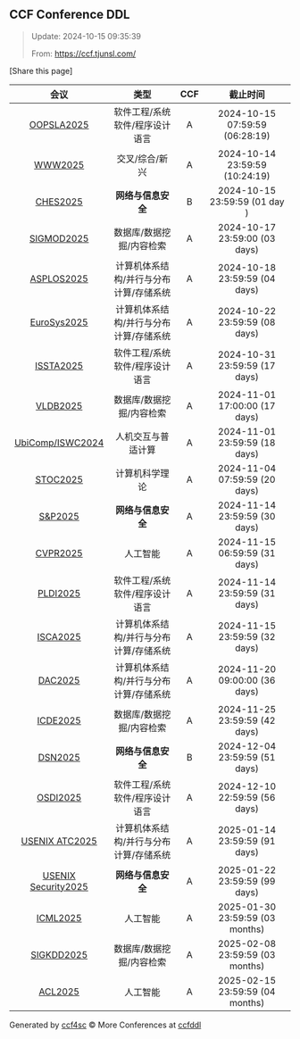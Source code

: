 
## CCF Conference DDL

> Update: 2024-10-15 09:35:39
>
> From: https://ccf.tjunsl.com/

<div id='share' onclick="share()">[Share this page]</div>
<span id="time" style="font-size:24px"></span>
<script>
function updateTime() {
  var time_str = "Now: " + (new Date()).toLocaleString();
  document.getElementById("time").innerHTML =  time_str;
}
setInterval(updateTime, 500);
function share() {
    if (!navigator.share) {
        alert("This feature is not supported in your browser.");
    } else {
        navigator.share({
            title: window.location.title,
            url: window.location.href,
            text: 'The Latest CCF Conference DDL Data.',
        });
    }
}
</script>


| 会议 | 类型 | CCF | 截止时间 |
| :--: | :--: | :--: | :--: |
| [OOPSLA2025](https://2025.splashcon.org/track/OOPSLA) | 软件工程/系统软件/程序设计语言 | A | 2024-10-15 07:59:59 (06:28:19) | 
| [WWW2025](https://www2025.thewebconf.org/) | 交叉/综合/新兴 | A | 2024-10-14 23:59:59 (10:24:19) | 
| [CHES2025](https://ches.iacr.org/2025/) | **网络与信息安全** | B | 2024-10-15 23:59:59 (01 day ) | 
| [SIGMOD2025](https://2025.sigmod.org/) | 数据库/数据挖掘/内容检索 | A | 2024-10-17 23:59:00 (03 days) | 
| [ASPLOS2025](https://www.asplos-conference.org/asplos-2025-call-for-papers/) | 计算机体系结构/并行与分布计算/存储系统 | A | 2024-10-18 23:59:59 (04 days) | 
| [EuroSys2025](https://www.eurosys.org/news/eurosys-2025) | 计算机体系结构/并行与分布计算/存储系统 | A | 2024-10-22 23:59:59 (08 days) | 
| [ISSTA2025](https://conf.researchr.org/home/issta-2025) | 软件工程/系统软件/程序设计语言 | A | 2024-10-31 23:59:59 (17 days) | 
| [VLDB2025](http://www.vldb.org/2025/) | 数据库/数据挖掘/内容检索 | A | 2024-11-01 17:00:00 (17 days) | 
| [UbiComp/ISWC2024](https://www.ubicomp.org/ubicomp-iswc-2024) | 人机交互与普适计算 | A | 2024-11-01 23:59:59 (18 days) | 
| [STOC2025](http://acm-stoc.org/stoc2025/) | 计算机科学理论 | A | 2024-11-04 07:59:59 (20 days) | 
| [S&P2025](https://www.ieee-security.org/TC/SP2025/) | **网络与信息安全** | A | 2024-11-14 23:59:59 (30 days) | 
| [CVPR2025](https://openreview.net/group?id=thecvf.com/CVPR/2025) | 人工智能 | A | 2024-11-15 06:59:59 (31 days) | 
| [PLDI2025](https://pldi25.sigplan.org/) | 软件工程/系统软件/程序设计语言 | A | 2024-11-14 23:59:59 (31 days) | 
| [ISCA2025](https://iscaconf.org/isca2025/) | 计算机体系结构/并行与分布计算/存储系统 | A | 2024-11-15 23:59:59 (32 days) | 
| [DAC2025](https://www.dac.com/Conference/2025-Call-for-Contributions) | 计算机体系结构/并行与分布计算/存储系统 | A | 2024-11-20 09:00:00 (36 days) | 
| [ICDE2025](https://ieee-icde.org/2025/) | 数据库/数据挖掘/内容检索 | A | 2024-11-25 23:59:59 (42 days) | 
| [DSN2025](https://dsn2025.github.io/) | **网络与信息安全** | B | 2024-12-04 23:59:59 (51 days) | 
| [OSDI2025](https://www.usenix.org/conference/osdi25) | 软件工程/系统软件/程序设计语言 | A | 2024-12-10 22:59:59 (56 days) | 
| [USENIX ATC2025](https://www.usenix.org/conference/atc25) | 计算机体系结构/并行与分布计算/存储系统 | A | 2025-01-14 23:59:59 (91 days) | 
| [USENIX Security2025](https://www.usenix.org/conference/usenixsecurity25) | **网络与信息安全** | A | 2025-01-22 23:59:59 (99 days) | 
| [ICML2025](https://icml.cc/Conferences/2025) | 人工智能 | A | 2025-01-30 23:59:59 (03 months) | 
| [SIGKDD2025](https://kdd2025.kdd.org/) | 数据库/数据挖掘/内容检索 | A | 2025-02-08 23:59:59 (03 months) | 
| [ACL2025](https://2025.aclweb.org/) | 人工智能 | A | 2025-02-15 23:59:59 (04 months) | 

Generated by [ccf4sc](https://github.com/WWILLV/ccf4sc/) © More Conferences at [ccfddl](https://ccfddl.top/)
